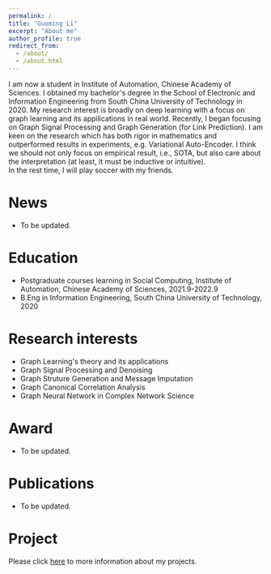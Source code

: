 ```yaml
---
permalink: /
title: "Guoming Li"
excerpt: "About me"
author_profile: true
redirect_from: 
  - /about/
  - /about.html
---
```

I am now a student in Institute of Automation, Chinese Academy of Sciences. I obtained my bachelor's degree in the School of Electronic and Information Engineering from South China University of Technology in 2020. My research interest is broadly on deep learning with a focus on graph learning and its appilications in real world. Recently, I began focusing on Graph Signal Processing and Graph Generation (for Link Prediction).
I am keen on the research which has both rigor in mathematics and outperformed results in experiments, e.g. Variational Auto-Encoder. I think we should not only focus on empirical result, i.e., SOTA, but also care about the interpretation (at least, it must be inductive or intuitive).  
In the rest time, I will play soccer with my friends. 


News
======
* To be updated.

Education
======
* Postgraduate courses learning in Social Computing, Institute of Automation, Chinese Academy of Sciences, 2021.9-2022.9
* B.Eng in Information Engineering, South China University of Technology, 2020

Research interests
=====
* Graph Learning's theory and its applications
* Graph Signal Processing and Denoising
* Graph Struture Generation and Message Imputation
* Graph Canonical Correlation Analysis
* Graph Neural Network in Complex Network Science

Award
=====
* To be updated.

Publications
=====
* To be updated.

Project
=====
Please click [here](https://vasile-paskardlgm.github.io/project/) to more information about my projects.
